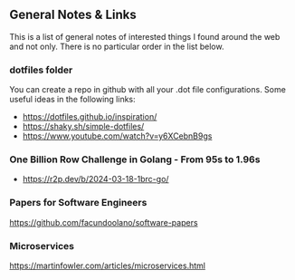 ## General Notes & Links

This is a list of general notes of interested things I found around the web and not only. There is no particular order in the list below.

### dotfiles folder

You can create a repo in github with all your .dot file configurations. Some
useful ideas in the following links:

- https://dotfiles.github.io/inspiration/
- https://shaky.sh/simple-dotfiles/
- https://www.youtube.com/watch?v=y6XCebnB9gs

### One Billion Row Challenge in Golang - From 95s to 1.96s

- https://r2p.dev/b/2024-03-18-1brc-go/

### Papers for Software Engineers
https://github.com/facundoolano/software-papers

### Microservices
https://martinfowler.com/articles/microservices.html
